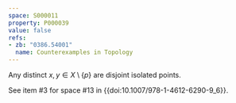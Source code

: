 ```yaml
---
space: S000011
property: P000039
value: false
refs:
- zb: "0386.54001"
  name: Counterexamples in Topology
---
```


Any distinct $x,y \in X \setminus \{p\}$ are disjoint isolated points.

See item #3 for space #13 in {{doi:10.1007/978-1-4612-6290-9_6}}.

